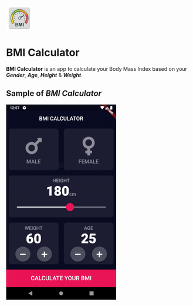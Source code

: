 ![BMI Calculator](https://github.com/puru-ganda/images/blob/master/bmi_calculator_pics/bmi-calculator_icon.png)
# BMI Calculator
**BMI Calculator** is an app to calculate your Body Mass Index based on your _**Gender**_, _**Age**_, _**Height**_ & _**Weight**_.

## Sample of _BMI Calculator_
![BMI Calculator Sample](https://github.com/puru-ganda/images/blob/master/bmi_calculator_pics/bmi_calculator_gif.gif)
